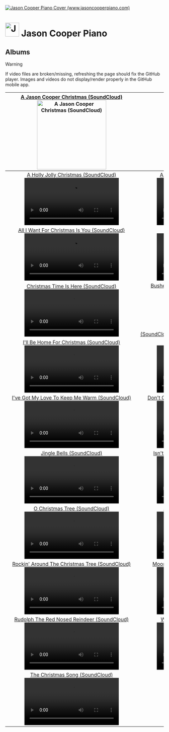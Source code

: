 <a href="https://www.jasoncooperpiano.com"><img src="https://github.com/user-attachments/assets/de1dc0ea-97a3-40aa-a027-ad44b7af9302" alt="Jason Cooper Piano Cover (www.jasoncooperpiano.com)"></a>
# <a href="https://www.jasoncooperpiano.com"><img src="https://github.com/user-attachments/assets/f9091d2a-90fd-4638-8c72-085b2259f2be" alt="Jason Cooper Piano Logo (www.jasoncooperpiano.com)" style="width:44px;height:44px;"></a> Jason Cooper Piano
## Albums
> [!WARNING]
> If video files are broken/missing, refreshing the page should fix the GitHub player. Images and videos do not display/render properly in the GitHub mobile app.

|[A Jason Cooper Christmas (SoundCloud)](https://soundcloud.com/jasoncooperpiano/sets/ajasoncooperchristmas?si=ef5b0c1a4bb44e05855c37c80a20ac9a&utm_source=clipboard&utm_medium=text&utm_campaign=social_sharing)<a href="https://soundcloud.com/jasoncooperpiano/sets/ajasoncooperchristmas?si=ef5b0c1a4bb44e05855c37c80a20ac9a&utm_source=clipboard&utm_medium=text&utm_campaign=social_sharing"><img src="https://github.com/user-attachments/assets/774615a7-5f33-4306-994c-a0cb9bf635ab" alt="A Jason Cooper Christmas (SoundCloud)" style="width:220px;height:220px;"></a>|[On Cooper Street (SoundCloud)](https://soundcloud.com/jasoncooperpiano/sets/oncooperstreet?si=fcbfbf98b6b3425ab954d63016038917&utm_source=clipboard&utm_medium=text&utm_campaign=social_sharing)<a href="https://soundcloud.com/jasoncooperpiano/sets/ajasoncooperchristmas"><img src="https://github.com/user-attachments/assets/9e13fc25-08ce-4ec9-a7b2-1c93ee119d68" alt="On Cooper Street (SoundCloud)" style="width:220px;height:220px;"></a>|
| :-: | :-: |
|[A Holly Jolly Christmas (SoundCloud)](https://soundcloud.com/jasoncooperpiano/a-holly-jolly-christmas?in=jasoncooperpiano/sets/ajasoncooperchristmas&si=0ec70b1fc5c34dbb8e876b60ff0118a6&utm_source=clipboard&utm_medium=text&utm_campaign=social_sharing)<video src='https://github.com/user-attachments/assets/9fccb8b7-7e7d-41b0-a959-16e82a19033a'></video>|[All The Things You Are (SoundCloud)](https://soundcloud.com/jasoncooperpiano/all-the-things-you-are?in=jasoncooperpiano/sets/oncooperstreet&si=36c19395abbf498c8ea4e92fee684842&utm_source=clipboard&utm_medium=text&utm_campaign=social_sharing)<video src='https://github.com/user-attachments/assets/b0613c8b-f29a-47cb-9e35-fc22fbf94fee'></video>|
|[All I Want For Christmas Is You (SoundCloud)](https://soundcloud.com/jasoncooperpiano/all-i-want-for-christmas-is?in=jasoncooperpiano/sets/ajasoncooperchristmas&si=5a3f4a6889854e8db869e38a70898ddb&utm_source=clipboard&utm_medium=text&utm_campaign=social_sharing)<video src='https://github.com/user-attachments/assets/bde2c81c-0d12-4967-ac57-1237cf64d41a'></video>|[Autumn Leaves (SoundCloud)](https://soundcloud.com/jasoncooperpiano/autumn-leaves?in=jasoncooperpiano/sets/oncooperstreet&si=ff9b557154ba45eaa97e1d454468882e&utm_source=clipboard&utm_medium=text&utm_campaign=social_sharing)<video src='https://github.com/user-attachments/assets/61ba0bb9-f677-40d7-96f6-973eeb24cfc3'></video>|
|[Christmas Time Is Here (SoundCloud)](https://soundcloud.com/jasoncooperpiano/christmas-time-is-here?in=jasoncooperpiano/sets/ajasoncooperchristmas&si=4801298bc61e46ff98dd4e9991f07f1e&utm_source=clipboard&utm_medium=text&utm_campaign=social_sharing)<video src='https://github.com/user-attachments/assets/91d7544f-ae59-44fd-8254-fcee6cc0c33b'></video>|[Bushel and a Peck / Chattanooga Choo Choo (SoundCloud)](https://soundcloud.com/jasoncooperpiano/bushel-and-a-peck-chattanooga?in=jasoncooperpiano/sets/oncooperstreet&si=1facad5141654eaf92ff7d72dfd77e16&utm_source=clipboard&utm_medium=text&utm_campaign=social_sharing)<video src='https://github.com/user-attachments/assets/b11f7f35-f55b-4588-b43a-0d26e81fb85f'></video>|
|[I'll Be Home For Christmas (SoundCloud)](https://soundcloud.com/jasoncooperpiano/ill-be-home-for-christmas?in=jasoncooperpiano/sets/ajasoncooperchristmas&si=063114f072e344c09b4aa560ca01b970&utm_source=clipboard&utm_medium=text&utm_campaign=social_sharing)<video src='https://github.com/user-attachments/assets/805fbeb4-6998-4a5d-829b-6820c1f04d8b'></video>|[Close To You (SoundCloud)](https://soundcloud.com/jasoncooperpiano/close-to-you?in=jasoncooperpiano/sets/oncooperstreet&si=a13995cfe5af421688dd093d3f064a50&utm_source=clipboard&utm_medium=text&utm_campaign=social_sharing)<video src='https://github.com/user-attachments/assets/ad4a9115-89db-48d4-a244-824bd66b9a61'></video>|
|[I've Got My Love To Keep Me Warm (SoundCloud)](https://soundcloud.com/jasoncooperpiano/ive-got-my-love-to-keep-me?in=jasoncooperpiano/sets/ajasoncooperchristmas&si=712cdb3e912046c986e7f8c508a49c5a&utm_source=clipboard&utm_medium=text&utm_campaign=social_sharing)<video src='https://github.com/user-attachments/assets/2ef2e836-b17d-444f-905a-6b6c19a90235'></video>|[Don't Get Around Much Anymore (SoundCloud)](https://soundcloud.com/jasoncooperpiano/dont-get-around-much-anymore?in=jasoncooperpiano/sets/oncooperstreet&si=d3b78d98dbac4e968f4e46cafe784b9c&utm_source=clipboard&utm_medium=text&utm_campaign=social_sharing)<video src='https://github.com/user-attachments/assets/0e32206f-210e-4c7e-9b2e-f771330592f9'></video>|
|[Jingle Bells (SoundCloud)](https://soundcloud.com/jasoncooperpiano/jingle-bells?in=jasoncooperpiano/sets/ajasoncooperchristmas&si=1cce4d09a22745009ebe38d6707046f3&utm_source=clipboard&utm_medium=text&utm_campaign=social_sharing)<video src='https://github.com/user-attachments/assets/e6df8dab-05fb-4d2f-965a-29228861d107'></video>|[Isn't She Lovely / Piano Man (SoundCloud)](https://soundcloud.com/jasoncooperpiano/isnt-she-lovely-piano-man?in=jasoncooperpiano/sets/oncooperstreet&si=7d3783dc13ab4a6b9133c20c2dc3583b&utm_source=clipboard&utm_medium=text&utm_campaign=social_sharing)<video src='https://github.com/user-attachments/assets/75606728-8bb8-4097-8f9f-394a5bbeb07b'></video>|
|[O Christmas Tree (SoundCloud)](https://soundcloud.com/jasoncooperpiano/o-christmas-tree?in=jasoncooperpiano/sets/ajasoncooperchristmas&si=3d78226dc8a8435ab6ecb262362e8be0&utm_source=clipboard&utm_medium=text&utm_campaign=social_sharing)<video src='https://github.com/user-attachments/assets/9b15d457-d11e-42a7-908d-5b10e65bafb4'></video>|[Just The Two Of Us (SoundCloud)](https://soundcloud.com/jasoncooperpiano/just-the-two-of-us?in=jasoncooperpiano/sets/oncooperstreet&si=e951becde20445eb948ebe9611df0d89&utm_source=clipboard&utm_medium=text&utm_campaign=social_sharing)<video src='https://github.com/user-attachments/assets/9605deab-ea4b-44b1-8789-d6368bd352c3'></video>|
|[Rockin' Around The Christmas Tree (SoundCloud)](https://soundcloud.com/jasoncooperpiano/rockin-around-the-christmas?in=jasoncooperpiano/sets/ajasoncooperchristmas&si=04aaadf2be52422383653dd65c5ff6f0&utm_source=clipboard&utm_medium=text&utm_campaign=social_sharing)<video src='https://github.com/user-attachments/assets/49c6be36-5e44-4c9a-918a-f7c7312f038f'></video>|[Moondance / Bumble Boogie (SoundCloud)](https://soundcloud.com/jasoncooperpiano/moondance-bumble-boogie?in=jasoncooperpiano/sets/oncooperstreet&si=829b2671e853455fa75ca88037be9464&utm_source=clipboard&utm_medium=text&utm_campaign=social_sharing)<video src='https://github.com/user-attachments/assets/8bc967b5-4c36-481d-97cd-107aac24e49e'></video>|
|[Rudolph The Red Nosed Reindeer (SoundCloud)](https://soundcloud.com/jasoncooperpiano/rudolph-the-red-nosed-reindeer?in=jasoncooperpiano/sets/ajasoncooperchristmas&si=0d8d93f53fb8491591636b50e1b30274&utm_source=clipboard&utm_medium=text&utm_campaign=social_sharing)<video src='https://github.com/user-attachments/assets/00c768c0-a915-4f01-831b-e3a4b1219d6a'></video>|[When I Was Your Man (SoundCloud)](https://soundcloud.com/jasoncooperpiano/when-i-was-your-man?in=jasoncooperpiano/sets/oncooperstreet&si=b7639b53d1c6496a98e417a9f9e6c84c&utm_source=clipboard&utm_medium=text&utm_campaign=social_sharing)<video src='https://github.com/user-attachments/assets/98d5c049-8298-42bb-8c8e-7563d83f5dc6'></video>|
|[The Christmas Song (SoundCloud)](https://soundcloud.com/jasoncooperpiano/the-christmas-song?in=jasoncooperpiano/sets/ajasoncooperchristmas&si=fada607297284968a22df33eb6ba098c&utm_source=clipboard&utm_medium=text&utm_campaign=social_sharing)<video src='https://github.com/user-attachments/assets/f71d4435-e56b-44e0-a704-2bfdb3f5fdc3'></video>|
